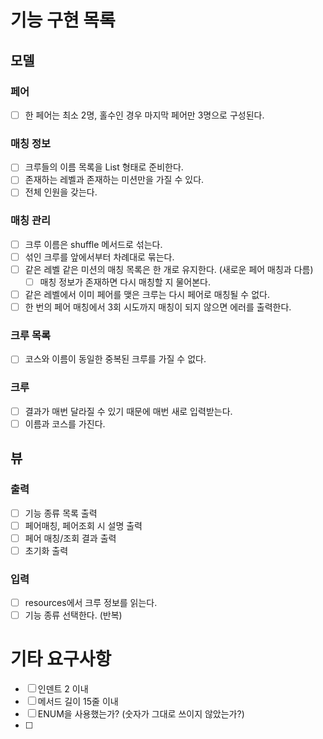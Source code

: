# 기능 구현 목록

## 모델

### 페어

- [ ] 한 페어는 최소 2명, 홀수인 경우 마지막 페어만 3명으로 구성된다.

### 매칭 정보

- [ ] 크루들의 이름 목록을 List<String> 형태로 준비한다.
- [ ] 존재하는 레벨과 존재하는 미션만을 가질 수 있다.
- [ ] 전체 인원을 갖는다.

### 매칭 관리

- [ ] 크루 이름은 shuffle 메서드로 섞는다.
- [ ] 섞인 크루를 앞에서부터 차례대로 묶는다.
- [ ] 같은 레벨 같은 미션의 매칭 목록은 한 개로 유지한다. (새로운 페어 매칭과 다름)
    - [ ] 매칭 정보가 존재하면 다시 매칭할 지 물어본다.
- [ ] 같은 레벨에서 이미 페어를 맺은 크루는 다시 페어로 매칭될 수 없다.
- [ ] 한 번의 페어 매칭에서 3회 시도까지 매칭이 되지 않으면 에러를 출력한다.

### 크루 목록

- [ ] 코스와 이름이 동일한 중복된 크루를 가질 수 없다.

### 크루

- [ ] 결과가 매번 달라질 수 있기 때문에 매번 새로 입력받는다.
- [ ] 이름과 코스를 가진다.

## 뷰

### 출력

- [ ] 기능 종류 목록 출력
- [ ] 페어매칭, 페어조회 시 설명 출력
- [ ] 페어 매칭/조회 결과 출력
- [ ] 초기화 출력

### 입력

- [ ] resources에서 크루 정보를 읽는다.
- [ ] 기능 종류 선택한다. (반복)

# 기타 요구사항

- [ ] 인덴트 2 이내
- [ ] 메서드 길이 15줄 이내
- [ ] ENUM을 사용했는가? (숫자가 그대로 쓰이지 않았는가?)
- [ ]